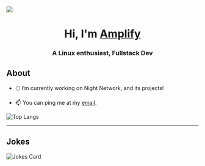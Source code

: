 <img src="https://readme-typing-svg.herokuapp.com?vCenter=true&lines=Hello!+I+am+Amplify!;Linux+enthusiast;Owner+of+Night+Network">
<h1 align="center">Hi, I'm <a href="https://notamplify.online">Amplify</a></h1>
<h3 align="center">A Linux enthusiast, Fullstack Dev</h3>
<h2>About</h2>

- 🌕 I’m currently working on Night Network, and its projects!

- 📫 You can ping me at my [email](mailto:not-amplify@night-x.com).

![Top Langs](https://github-readme-stats.vercel.app/api/top-langs/?username=not-amplify&theme=github_dark)
<hr>
<h2>Jokes</h2>
<img src="https://readme-jokes.vercel.app/api" alt="Jokes Card" />

</html>
